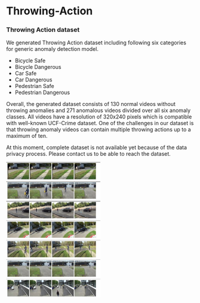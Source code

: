 # Throwing-Action
### Throwing Action dataset
We generated Throwing Action dataset including following six categories for generic anomaly detection model. 

* Bicycle Safe
* Bicycle Dangerous
* Car Safe
* Car Dangerous
* Pedestrian Safe
* Pedestrian Dangerous

Overall, the generated dataset consists of 130 normal videos without throwing anomalies and 271 anomalous videos divided over all six anomaly classes. 
All videos have a resolution of 320x240 pixels which is compatible with well-known UCF-Crime dataset. One of the challenges in our dataset is that throwing anomaly videos can contain multiple throwing actions up to a maximum of ten. 

At this moment, complete dataset is not available yet because of the data privacy process. Please contact us to be able to reach the dataset. 

<img src="doc/examples.JPG" width="50%">
